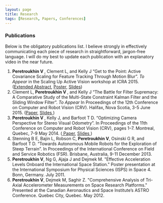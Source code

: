 ```yaml
---
layout: page
title: Research
tags: [Research, Papers, Conferences]
---
```


<h3>Publications</h3>
Below is the obligatory publications list. I believe strongly in effectively communicating each piece of research in straightforward, jargon-free language. I will do my best to update each publication with an explanatory video in the near future.

<div id='publicationList'>
<ol>
<li>
<strong>Peretroukhin V </strong>, Clement L, and Kelly J “Get to the Point: Active Covariance Scaling for Feature Tracking Through Motion Blur”. <em> To Appear </em> in the Scaling Up Active Vision workshop at ICRA 2015. (<a href='{{ site.url }}/assets/research_material/ICRA2015-Blur-Abstract.pdf'>Extended Abstract</a>, <a href='{{ site.url }}/assets/research_material/ICRA2015-Blur-Poster.pdf'>Poster</a>, <a href='{{ site.url }}/assets/research_material/ICRA2015-Blur-Presentation.pdf'>Slides</a>)
</li>
<li>
Clement L, <strong>Peretroukhin V </strong>, and Kelly J “The Battle for Filter Supremacy: A Comparative Study of the Multi-State Constraint Kalman Filter and the Sliding Window Filter”. <em> To Appear </em> In Proceedings of the 12th Conference on Computer and Robot Vision (CRV). Halifax, Nova Scotia, 3-5 June 2015. (<a href='{{ site.url }}/assets/research_material/CRV2015-Filter-Supremacy-Paper.pdf'>Paper</a>, <a href='{{ site.url }}/assets/research_material/CRV2015-Filter-Supremacy-Presentation.pdf'> Slides </a>)
</li>
<li>
<strong>Peretroukhin V </strong>, Kelly J, and Barfoot T D. “Optimizing Camera Perspective for Stereo Visual Odometry”. In Proceedings of the 11th Conference on Computer and Robot Vision (CRV), pages 1–7. Montreal, Quebec, 7-9 May 2014. (<a href='{{ site.url }}/assets/research_material/VP_CRV2014-OptVOPrePrint.pdf'> Paper</a>, <a href='{{ site.url }}/assets/research_material/VP-CRVPresentation.pdf'> Slides </a>)
</li>
<li>
Stenning B E, Bajin L, Robson C, <strong>Peretroukhin V</strong>, Osinski G R, and Barfoot T D. “Towards Autonomous Mobile Robots for the Exploration of Steep Terrain”. In Proceedings of the International Conference on Field and Service Robotics (FSR). Brisbane, Australia, 9-11 December 2013.
</li>
<li>
<strong>Peretroukhin V</strong>, Ng G, Ajaja J and Dejmek M.  "Effective Acceleration Levels Onboard the International Space Station." Poster presentation at the International Symposium for Physical Sciences (ISPS) in Space 4. Bonn, Germany. July 2011.
</li>
<li>
<strong>Peretroukhin V</strong>, Dejmek M, Saghir Z. "Comprehensive Analysis of Tri-Axial Accelerometer Measurements on Space Research Platforms." Presented at the Canadian Aeronautics and Space Institute’s ASTRO Conference. Quebec City, Quebec. May 2012.
</li>
</ol>
</div>
